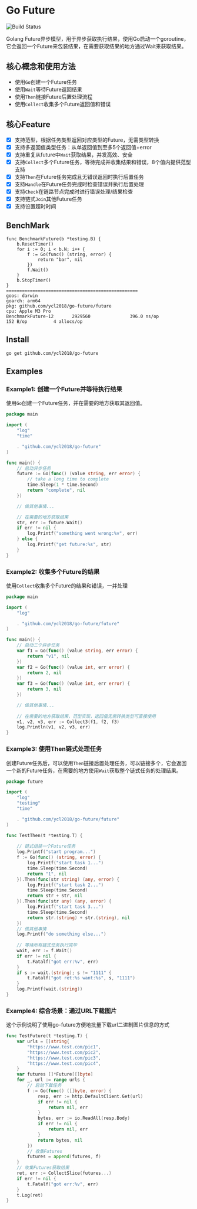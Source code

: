 # Go Future

![Build Status](https://github.com/ycl2018/go-future/actions/workflows/test.yml/badge.svg?branch=main)

Golang Future异步模型，用于异步获取执行结果，使用Go启动一个goroutine，它会返回一个Future来包装结果，在需要获取结果的地方通过Wait来获取结果。

## 核心概念和使用方法

- 使用`Go`创建一个Future任务
- 使用`Wait`等待Future返回结果
- 使用`Then`链接Future后置处理流程
- 使用`Collect`收集多个Future返回值和错误

## 核心Feature

- [x] 支持范型，根据任务类型返回对应类型的Future，无需类型转换
- [x] 支持多返回值类型任务：从单返回值到至多5个返回值+error
- [x] 支持重复从future中`Wait`获取结果，并发高效、安全
- [x] 支持`Collect`多个Future任务，等待完成并收集结果和错误，8个值内提供范型支持
- [x] 支持`Then`在Future任务完成且无错误返回时执行后置任务
- [x] 支持`Handle`在Future任务完成时检查错误并执行后置处理
- [x] 支持`Check`在链路节点完成时进行错误处理/结果检查
- [x] 支持链式`Join`其他Future任务
- [x] 支持设置超时时间

## BenchMark

```text
func BenchmarkFuture(b *testing.B) {
	b.ResetTimer()
	for i := 0; i < b.N; i++ {
		f := Go(func() (string, error) {
			return "bar", nil
		})
		f.Wait()
	}
	b.StopTimer()
}
==================================================
goos: darwin
goarch: arm64
pkg: github.com/ycl2018/go-future/future
cpu: Apple M3 Pro
BenchmarkFuture-12       2929560               396.0 ns/op           152 B/op          4 allocs/op
```

## Install

```shell
go get github.com/ycl2018/go-future
```

## Examples

### Example1: 创建一个Future并等待执行结果

使用`Go`创建一个Future任务，并在需要的地方获取其返回值。

```go
package main

import (
	"log"
	"time"

	. "github.com/ycl2018/go-future"
)

func main() {
	// 启动异步任务
	future := Go(func() (value string, err error) {
		// take a long time to complete
		time.Sleep(1 * time.Second)
		return "complete", nil
	})

	// 做其他事情...

	// 在需要的地方获取结果
	str, err := future.Wait()
	if err != nil {
		log.Printf("something went wrong:%v", err)
	} else {
		log.Printf("get future:%s", str)
	}
}

```

### Example2: 收集多个Future的结果

使用`Collect`收集多个Future的结果和错误，一并处理

```go
package main

import (
	"log"

	. "github.com/ycl2018/go-future/future"
)

func main() {
	// 启动三个异步任务
	var f1 = Go(func() (value string, err error) {
		return "v1", nil
	})
	var f2 = Go(func() (value int, err error) {
		return 2, nil
	})
	var f3 = Go(func() (value int, err error) {
		return 3, nil
	})

	// 做其他事情...
	
	// 在需要的地方获取结果，范型实现，返回值无需转换类型可直接使用
	v1, v2, v3, err := Collect3(f1, f2, f3)
	log.Println(v1, v2, v3, err)
}
```

### Example3: 使用Then链式处理任务

创建Future任务后，可以使用`Then`链接后置处理任务，可以链接多个，它会返回一个新的Future任务，在需要的地方使用`Wait`获取整个链式任务的处理结果。

```go
package future

import (
	"log"
	"testing"
	"time"

	. "github.com/ycl2018/go-future/future"
)

func TestThen(t *testing.T) {
	
	// 链式组装一个Future任务
	log.Printf("start program...")
	f := Go(func() (string, error) {
		log.Printf("start task 1...")
		time.Sleep(time.Second)
		return "1", nil
	}).Then(func(str string) (any, error) {
		log.Printf("start task 2...")
		time.Sleep(time.Second)
		return str + str, nil
	}).Then(func(str any) (any, error) {
		log.Printf("start task 3...")
		time.Sleep(time.Second)
		return str.(string) + str.(string), nil
	})
	// 做其他事情
	log.Printf("do something else...")
	
	// 等待所有链式任务执行完毕
	wait, err := f.Wait()
	if err != nil {
		t.Fatalf("got err:%v", err)
	}
	if s := wait.(string); s != "1111" {
		t.Fatalf("got ret:%s want:%s", s, "1111")
	}
	log.Printf(wait.(string))
}
```

### Example4: 综合场景：通过URL下载图片

这个示例说明了使用go-future方便地批量下载url二进制图片信息的方式

```go
func TestFuture(t *testing.T) {
	var urls = []string{
		"https://www.test.com/pic1",
		"https://www.test.com/pic2",
		"https://www.test.com/pic3",
		"https://www.test.com/pic4",
	}
	var futures []*Future[[]byte]
	for _, url := range urls {
		// 启动下载任务
		f := Go(func() ([]byte, error) {
			resp, err := http.DefaultClient.Get(url)
			if err != nil {
				return nil, err
			}
			bytes, err := io.ReadAll(resp.Body)
			if err != nil {
				return nil, err
			}
			return bytes, nil
		})
		// 收集Futures
		futures = append(futures, f)
	}
	// 收集Futures获取结果
	ret, err := CollectSlice(futures...)
	if err != nil {
		t.Fatalf("got err:%v", err)
	}
	t.Log(ret)
}
```